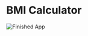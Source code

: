 
# BMI Calculator

![Finished App](https://github.com/londonappbrewery/Images/blob/master/bmi-calc-demo.gif)

